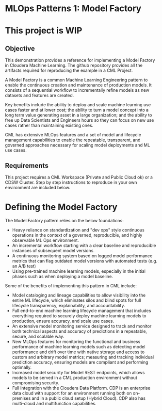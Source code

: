 # MLOps Patterns 1: Model Factory

# This project is WIP

## Objective

This demonstration provides a reference for implementing a Model Factory in Cloudera Machine Learning. The github repository provides all the artifacts required for reproducing the example in a CML Project.  

A Model Factory is a common Machine Learning Engineering pattern to enable the continuous creation and maintenance of production models. It consists of a sequential workflow to incrementally refine models as new datasets and features are created.

Key benefits include the ability to deploy and scale machine learning use cases faster and at lower cost; the ability to turn a model concept into a long term value generating asset in a large organization; and the ability to free up Data Scientists and Engineers hours so they can focus on new use cases rather than maintaining existing ones.  

CML has extensive MLOps features and a set of model and lifecycle management capabilities to enable the repeatable, transparent, and governed approaches necessary for scaling model deployments and ML use cases.

## Requirements

This project requires a CML Workspace (Private and Public Cloud ok) or a CDSW Cluster.
Step by step instructions to reproduce in your own environment are included below.

# Defining the Model Factory

The Model Factory pattern relies on the below foundations:

* Heavy reliance on standardization and "dev ops" style continuous operations in the context of a governed, reproducible, and highly observable ML Ops environment.
* An incremental workflow starting with a clear baseline and reproducible instances of subsequent model versions.
* A continuous monitoring system based on logged model performance metrics that can flag outdated model versions with automated tests (e.g. an A/B test)
* Using pre-trained machine learning models, especially in the initial phases such as when deploying a model baseline.

Some of the benefits of implementing this pattern in CML include:

* Model cataloging and lineage capabilities to allow visibility into the entire ML lifecycle, which eliminates silos and blind spots for full lifecycle transparency, explainability, and accountability.
* Full end-to-end machine learning lifecycle management that includes everything required to securely deploy machine learning models to production, ensure accuracy, and scale use cases.
* An extensive model monitoring service designed to track and monitor both technical aspects and accuracy of predictions in a repeatable, secure, and scalable way.
* New MLOps features for monitoring the functional and business performance of machine learning models such as detecting model performance and drift over time with native storage and access to custom and arbitrary model metrics; measuring and tracking individual prediction accuracy, ensuring models are compliant and performing optimally.
* Increased model security for Model REST endpoints, which allows models to be served in a CML production environment without compromising security.
* Full integration with the Cloudera Data Platform. CDP is an enterprise data cloud with support for an environment running both on on-premises and in a public cloud setup (Hybrid Cloud). CDP also has multi-cloud and multifunction capabilities.
